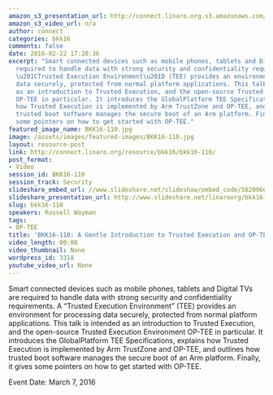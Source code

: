 ```yaml
---
amazon_s3_presentation_url: http://connect.linaro.org.s3.amazonaws.com/bkk16/Presentations/Monday/BKK16-110.pdf
amazon_s3_video_url: n/a
author: connect
categories: bkk16
comments: false
date: 2016-02-22 17:20:36
excerpt: "Smart connected devices such as mobile phones, tablets and Digital TVs are
  required to handle data with strong security and confidentiality requirements. A
  \u201CTrusted Execution Environment\u201D (TEE) provides an environment for processing
  data securely, protected from normal platform applications. This talk is intended
  as an introduction to Trusted Execution, and the open-source Trusted Execution Environment
  OP-TEE in particular. It introduces the GlobalPlatform TEE Specifications, explains
  how Trusted Execution is implemented by Arm TrustZone and OP-TEE, and outlines how
  trusted boot software manages the secure boot of an Arm platform. Finally, it gives
  some pointers on how to get started with OP-TEE."
featured_image_name: BKK16-110.jpg
image: /assets/images/featured-images/BKK16-110.jpg
layout: resource-post
link: http://connect.linaro.org/resource/bkk16/bkk16-110/
post_format:
- Video
session_id: BKK16-110
session_track: Security
slideshare_embed_url: //www.slideshare.net/slideshow/embed_code/58209663
slideshare_presentation_url: http://www.slideshare.net/linaroorg/bkk16110-a-gentle-introduction-to-trusted-execution-and-optee
slug: bkk16-110
speakers: Russell Wayman
tags:
- OP-TEE
title: 'BKK16-110: A Gentle Introduction to Trusted Execution and OP-TEE'
video_length: 00:00
video_thumbnail: None
wordpress_id: 3318
youtube_video_url: None
---
```


Smart connected devices such as mobile phones, tablets and Digital TVs are required to handle data with strong security and confidentiality requirements. A “Trusted Execution Environment” (TEE) provides an environment for processing data securely, protected from normal platform applications. This talk is intended as an introduction to Trusted Execution, and the open-source Trusted Execution Environment OP-TEE in particular. It introduces the GlobalPlatform TEE Specifications, explains how Trusted Execution is implemented by Arm TrustZone and OP-TEE, and outlines how trusted boot software manages the secure boot of an Arm platform. Finally, it gives some pointers on how to get started with OP-TEE.

Event Date: March 7, 2016
